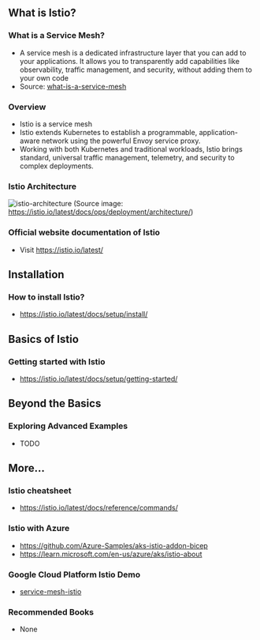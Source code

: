 ## What is Istio?

### What is a Service Mesh?
- A service mesh is a dedicated infrastructure layer that you can add to your applications. It allows you to transparently add capabilities like observability, traffic management, and security, without adding them to your own code
- Source: [what-is-a-service-mesh](https://istio.io/latest/about/service-mesh/#what-is-a-service-mesh)

### Overview

- Istio is a service mesh
- Istio extends Kubernetes to establish a programmable, application-aware network using the powerful Envoy service proxy.
- Working with both Kubernetes and traditional workloads, Istio brings standard, universal traffic management, telemetry, and security to complex deployments.

### Istio Architecture

![istio-architecture](https://istio.io/latest/docs/ops/deployment/architecture/arch.svg)
(Source image: https://istio.io/latest/docs/ops/deployment/architecture/)

### Official website documentation of Istio

- Visit https://istio.io/latest/

## Installation

### How to install Istio?

- https://istio.io/latest/docs/setup/install/

## Basics of Istio

### Getting started with Istio

- https://istio.io/latest/docs/setup/getting-started/

## Beyond the Basics

### Exploring Advanced Examples

- TODO

## More...

### Istio cheatsheet

- https://istio.io/latest/docs/reference/commands/

### Istio with Azure
- https://github.com/Azure-Samples/aks-istio-addon-bicep
- https://learn.microsoft.com/en-us/azure/aks/istio-about

### Google Cloud Platform Istio Demo
- [service-mesh-istio](https://github.com/GoogleCloudPlatform/microservices-demo/blob/main/kustomize/components/service-mesh-istio/README.md)

### Recommended Books

- None
